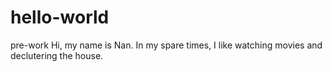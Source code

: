 # hello-world
pre-work
Hi, my name is Nan. In my spare times, I like watching movies and declutering the house.
